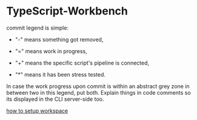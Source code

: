 # TypeScript-Workbench

commit legend is simple:

- "-" means something got removed,

- "=" means work in progress,

- "+" means the specific script's pipeline is connected,

- "*" means it has been stress tested.

In case the work progress upon commit is within an abstract grey zone in between two in this legend, put both.
Explain things in code comments so its displayed in the CLI server-side too.

[how to setup workspace](documentation/environment.md)